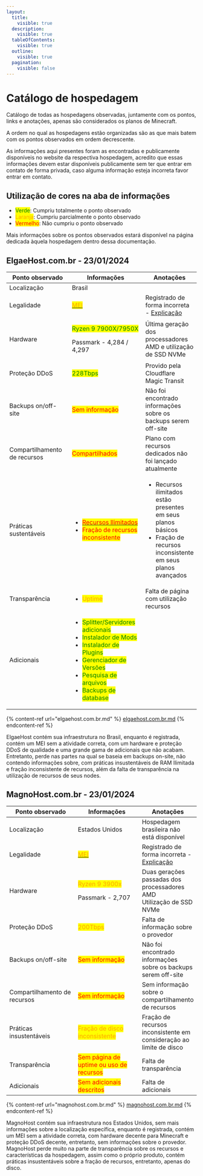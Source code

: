 ```yaml
---
layout:
  title:
    visible: true
  description:
    visible: true
  tableOfContents:
    visible: true
  outline:
    visible: true
  pagination:
    visible: false
---
```


# Catálogo de hospedagem

Catálogo de todas as hospedagens observadas, juntamente com os pontos, links e anotações, apenas são considerados os planos de Minecraft.

A ordem no qual as hospedagens estão organizadas são as que mais batem com os pontos observados em ordem decrescente.

As informações aqui presentes foram as encontradas e publicamente disponíveis no website da respectiva hospedagem, acredito que essas informações devem estar disponíveis publicamente sem ter que entrar em contato de forma privada, caso alguma informação esteja incorreta favor entrar em contato.

## Utilização de cores na aba de informações

* <mark style="color:green;">Verde</mark>: Cumpriu totalmente o ponto observado
* <mark style="color:orange;">Laranja</mark>: Cumpriu parcialmente o ponto observado
* <mark style="color:red;">Vermelho</mark>: Não cumpriu o ponto observado

Mais informações sobre os pontos observados estará disponível na página dedicada àquela hospedagem dentro dessa documentação.

## ElgaeHost.com.br - 23/01/2024

<table><thead><tr><th width="208">Ponto observado</th><th width="240">Informações</th><th>Anotações</th></tr></thead><tbody><tr><td>Localização</td><td>Brasil</td><td></td></tr><tr><td>Legalidade</td><td><a href="https://cnpj.biz/46853968000161"><mark style="color:orange;">MEI</mark></a></td><td>Registrado de forma incorreta - <a href="../../escolhendo-uma-hospedagem/legais.md">Explicação</a></td></tr><tr><td>Hardware</td><td><p><mark style="color:green;">Ryzen 9 7900X/7950X</mark></p><p>Passmark - 4,284 / 4,297</p></td><td>Última geração dos processadores AMD e utilização de SSD NVMe</td></tr><tr><td>Proteção DDoS</td><td><mark style="color:green;">228Tbps</mark></td><td>Provido pela Cloudflare Magic Transit</td></tr><tr><td>Backups on/off-site</td><td><mark style="color:red;">Sem informação</mark></td><td>Não foi encontrado informações sobre os backups serem off-site</td></tr><tr><td>Compartilhamento de recursos</td><td><mark style="color:red;">Compartilhados</mark></td><td>Plano com recursos dedicados não foi lançado atualmente</td></tr><tr><td>Práticas sustentáveis</td><td><ul><li><a href="https://www.elgaehost.com.br/minecraft-basic"><mark style="color:red;">Recursos Ilimitados</mark></a></li><li><mark style="color:red;">Fração de recursos inconsistente</mark></li></ul></td><td><ul><li>Recursos ilimitados estão presentes em seus planos básicos</li><li>Fração de recursos inconsistente em seus planos avançados</li></ul></td></tr><tr><td>Transparência</td><td><ul><li><mark style="color:orange;">Uptime</mark></li></ul></td><td>Falta de página com utilização recursos</td></tr><tr><td>Adicionais</td><td><ul><li><mark style="color:green;">Splitter/Servidores adicionais</mark></li><li><mark style="color:green;">Instalador de Mods</mark></li><li><mark style="color:green;">Instalador de Plugins</mark></li><li><mark style="color:green;">Gerenciador de Versões</mark></li><li><mark style="color:green;">Pesquisa de arquivos</mark></li><li><mark style="color:green;">Backups de database</mark></li></ul></td><td></td></tr></tbody></table>

{% content-ref url="elgaehost.com.br.md" %}
[elgaehost.com.br.md](elgaehost.com.br.md)
{% endcontent-ref %}

ElgaeHost contém sua infraestrutura no Brasil, enquanto é registrada, contém um MEI sem a atividade correta, com um hardware e proteção DDoS de qualidade e uma grande gama de adicionais que não acabam.\
Entretanto, perde nas partes na qual se baseia em backups on-site, não contendo informações sobre, com práticas insustentáveis de RAM Ilimitada e fração inconsistente de recursos, além da falta de transparência na utilização de recursos de seus nodes.

## MagnoHost.com.br - 23/01/2024

<table><thead><tr><th width="208">Ponto observado</th><th width="240">Informações</th><th>Anotações</th></tr></thead><tbody><tr><td>Localização</td><td>Estados Unidos</td><td>Hospedagem brasileira não está disponível</td></tr><tr><td>Legalidade</td><td><a href="https://cnpj.biz/53000870000127"><mark style="color:orange;">MEI</mark></a></td><td>Registrado de forma incorreta - <a href="../../escolhendo-uma-hospedagem/legais.md">Explicação</a></td></tr><tr><td>Hardware</td><td><p><mark style="color:orange;">Ryzen 9 3900x</mark></p><p>Passmark - 2,707</p></td><td>Duas gerações passadas dos processadores AMD<br>Utilização de SSD NVMe</td></tr><tr><td>Proteção DDoS</td><td><mark style="color:orange;">200Tbps</mark></td><td>Falta de informação sobre o provedor</td></tr><tr><td>Backups on/off-site</td><td><mark style="color:red;">Sem informação</mark></td><td>Não foi encontrado informações sobre os backups serem off-site</td></tr><tr><td>Compartilhamento de recursos</td><td><mark style="color:red;">Sem informação</mark></td><td>Sem informação sobre o compartilhamento de recursos</td></tr><tr><td>Práticas insustentáveis</td><td><mark style="color:orange;">Fração de disco inconsistente</mark></td><td>Fração de recursos inconsistente em consideração ao limite de disco</td></tr><tr><td>Transparência</td><td><mark style="color:red;">Sem página de uptime ou uso de recursos</mark></td><td>Falta de transparência</td></tr><tr><td>Adicionais</td><td><mark style="color:red;">Sem adicionais descritos</mark></td><td>Falta de adicionais</td></tr></tbody></table>

{% content-ref url="magnohost.com.br.md" %}
[magnohost.com.br.md](magnohost.com.br.md)
{% endcontent-ref %}

MagnoHost contém sua infraestrutura nos Estados Unidos, sem mais informações sobre a localização específica, enquanto é registrada, contém um MEI sem a atividade correta, com hardware decente para Minecraft e proteção DDoS decente, entretanto, sem informações sobre o provedor.\
MagnoHost perde muito na parte de transparência sobre os recursos e características da hospedagem, assim como o próprio produto, contém práticas insustentáveis sobre a fração de recursos, entretanto, apenas do disco.
